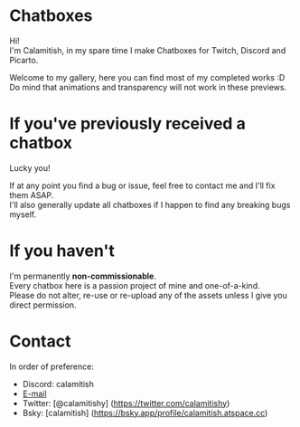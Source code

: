 # Chatboxes

Hi!  
I'm Calamitish, in my spare time I make Chatboxes for Twitch, Discord and Picarto.  

Welcome to my gallery, here you can find most of my completed works :D  
Do mind that animations and transparency will not work in these previews.

# If you've previously received a chatbox

Lucky you!  

If at any point you find a bug or issue, feel free to contact me and I'll fix them ASAP.  
I'll also generally update all chatboxes if I happen to find any breaking bugs myself.  

# If you haven't

I'm permanently **non-commissionable**.  
Every chatbox here is a passion project of mine and one-of-a-kind.  
Please do not alter, re-use or re-upload any of the assets unless I give you direct permission.

# Contact

In order of preference:
- Discord: calamitish
- [E-mail](mailto:calamitish@calamitish.atspace.cc)
- Twitter: [@calamitishy] (https://twitter.com/calamitishy)
- Bsky: [calamitish] (https://bsky.app/profile/calamitish.atspace.cc)